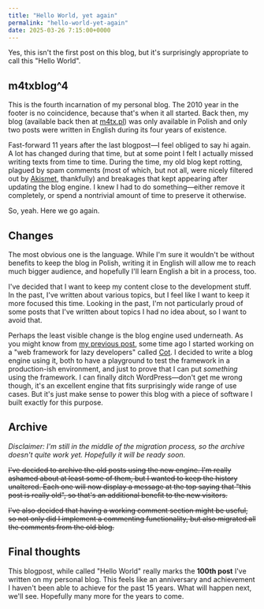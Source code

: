 ```yaml
---
title: "Hello World, yet again"
permalink: "hello-world-yet-again"
date: 2025-03-26 7:15:00+0000
---
```


Yes, this isn't the first post on this blog, but it's surprisingly appropriate to call this "Hello World".

## m4txblog^4

This is the fourth incarnation of my personal blog. The 2010 year in the footer is no coincidence, because that's when it all started. Back then, my blog (available back then at [m4tx.pl](https://m4tx.pl)) was only available in Polish and only two posts were written in English during its four years of existence.

Fast-forward 11 years after the last blogpost—I feel obliged to say hi again. A lot has changed during that time, but at some point I felt I actually missed writing texts from time to time. During the time, my old blog kept rotting, plagued by spam comments (most of which, but not all, were nicely filtered out by [Akismet](https://akismet.com/), thankfully) and breakages that kept appearing after updating the blog engine. I knew I had to do something—either remove it completely, or spend a nontrivial amount of time to preserve it otherwise.

So, yeah. Here we go again.

## Changes

The most obvious one is the language. While I'm sure it wouldn't be without benefits to keep the blog in Polish, writing it in English will allow me to reach much bigger audience, and hopefully I'll learn English a bit in a process, too.

I've decided that I want to keep my content close to the development stuff. In the past, I've written about various topics, but I feel like I want to keep it more focused this time. Looking in the past, I'm not particularly proud of some posts that I've written about topics I had no idea about, so I want to avoid that.

Perhaps the least visible change is the blog engine used underneath. As you might know from [my previous post](https://mackow.ski/blog/cot-the-rust-web-framework-for-lazy-developers/), some time ago I started working on a "web framework for lazy developers" called [Cot](https://cot.rs). I decided to write a blog engine using it, both to have a playground to test the framework in a production-ish environment, and just to prove that I can put _something_ using the framework. I can finally ditch WordPress—don't get me wrong though, it's an excellent engine that fits surprisingly wide range of use cases. But it's just make sense to power this blog with a piece of software I built exactly for this purpose.

## Archive

_Disclaimer: I'm still in the middle of the migration process, so the archive doesn't quite work yet. Hopefully it will be ready soon._

~~I've decided to archive the old posts using the new engine. I'm really ashamed about at least some of them, but I wanted to keep the history unaltered. Each one will now display a message at the top saying that "this post is really old", so that's an additional benefit to the new visitors.~~

~~I've also decided that having a working comment section might be useful, so not only did I implement a commenting functionality, but also migrated all the comments from the old blog.~~

## Final thoughts

This blogpost, while called "Hello World" really marks the **100th post** I've written on my personal blog. This feels like an anniversary and achievement I haven't been able to achieve for the past 15 years. What will happen next, we'll see. Hopefully many more for the years to come.
